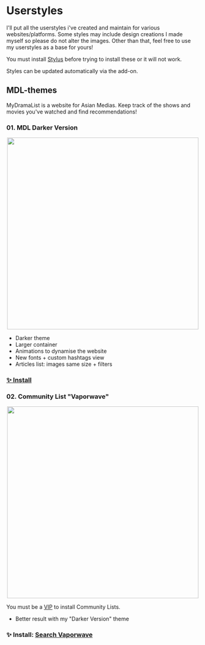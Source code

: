 # Userstyles

I'll put all the userstyles i've created and maintain for various websites/platforms.
Some styles may include design creations I made myself so please do not alter the images. Other than that, feel free to use my userstyles as a base for yours!

You must install [Stylus](https://github.com/openstyles/stylus) before trying to install these or it will not work.

Styles can be updated automatically via the add-on.

## MDL-themes
MyDramaList is a website for Asian Medias. Keep track of the shows and movies you've watched and find recommendations!

### 01. MDL Darker Version
<p align="center">
  <img src="https://dl.dropbox.com/s/l9gvd7z4jfdjozf/Presentation.jpg" width="500"/>
</p>

- Darker theme
- Larger container
- Animations to dynamise the website
- New fonts + custom hashtags view
- Articles list: images same size + filters

### [✨ Install](https://dl.dropbox.com/s/4pztwg6b03jjswg/MDLDarkMode.user.css)



### 02. Community List "Vaporwave"
<p align="center">
  <img src="https://dl.dropbox.com/s/xhnw8hlg5jrylcz/screenshot.png" width="500"/>
</p>

You must be a [VIP](https://mydramalist.com/account/styles/community) to install Community Lists.
- Better result with my "Darker Version" theme

### ✨ Install: [Search Vaporwave](https://mydramalist.com/account/styles/community)
